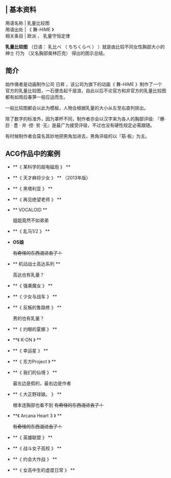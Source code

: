 |  **基本资料**  
---  
用语名称  |  乳量比较图   
用语出处  |  《  舞-HiME  》   
相关条目  |  欧派  、  乳量守恒定律   
  
**乳量比较图** （日语：  乳比べ  （  ちちくらべ  ）  ）就是由比较不同女性胸部大小的  绅士  行为  （又名胸部奥林匹克）
得出的图示总结。

##  简介

始作俑者是动画制作公司  日昇  ，该公司为旗下的动画《  舞-HiME
》制作了一个官方的乳量比较图，一石便击起千层浪，自此以后不论官方和非官方的乳量比较图都有如雨后春笋一般应运而生。

一般比较图都会以此为模板，人物会根据乳量的大小从左至右直列排出。

除了数字的标准外，因为罩杯不同，制作者亦会以汉字来为各人的胸部评级: 『爆·  巨  ·  豊  ·  并  ·控·  贫
·无』是最广为接受评级，不过也没有硬性规定必需跟随。

有时候制作者会莫名其妙地把男角加进去，男角评级的以『筋·板』为主。

##  ACG作品中的案例

  * **《 某科学的超电磁炮  》 **

  * **《 天才麻将少女  》 ** （2013年版） 

  * **《 黑塔利亚  》 **

  * **《 再见绝望老师  》 **

  * ** VOCALOID  **

     姐姐竟然不如弟弟 

  * **《 乱马1/2  》 **

  * **OS娘**

     ~~有奇怪的东西混进去了！~~

  * ** 机动战士高达系列  **

     高达也有乳量？ 

  * **《 强袭魔女  》 **

  * **《 少女与战车  》 **

  * **《 反叛的鲁路修  》 **

     男的也有乳量？ 

  * **《 灼眼的夏娜  》 **

  * **《 K-ON  》 **

  * **《 幸运星  》 **

  * **《 东方Project  》 **

  * **《 我们的仙境  》 **

     最左边是假的，最右边是作者 

  * **《 大正野球娘。  》 **

     根本连胸部也看不到 
     ~~有奇怪的东西混进去了！~~

  * **《 Arcana Heart 3  》 **

     ~~有奇怪的东西混进去了！~~

  * **《 英雄联盟  》 **

  * **《 战斗女子高校  》 **

  * **《 约会大作战  》 **

  * **《 女高中生的虚度日常  》 **
